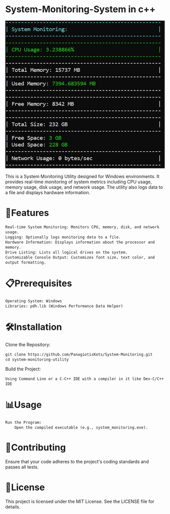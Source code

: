 # System-Monitoring-System in c++





<img src = "hi.jpg">

This is a System Monitoring Utility designed for Windows environments. It provides real-time monitoring of system metrics including CPU usage, memory usage, disk usage, and network usage. The utility also logs data to a file and displays hardware information.
# 👀Features

    Real-time System Monitoring: Monitors CPU, memory, disk, and network usage.
    Logging: Optionally logs monitoring data to a file.
    Hardware Information: Displays information about the processor and memory.
    Drive Listing: Lists all logical drives on the system.
    Customizable Console Output: Customizes font size, text color, and output formatting.

# 📋Prerequisites

    Operating System: Windows
    Libraries: pdh.lib (Windows Performance Data Helper)

# 🛠️Installation

Clone the Repository:

    git clone https://github.com/PanagiotisKots/System-Monitoring.git
    cd system-monitoring-utility

Build the Project:

    Using Command Line or a C-C++ IDE with a compiler in it like Dev-C/C++ IDE

# 📊Usage

    Run the Program:
        Open the compiled executable (e.g., system_monitoring.exe).



# 🙌Contributing
Ensure that your code adheres to the project's coding standards and passes all tests.

# 📕License

This project is licensed under the MIT License. See the LICENSE file for details.

